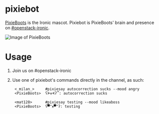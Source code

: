 # pixiebot

[PixieBoots](https://wiki.openstack.org/wiki/Ironic#Pixie_Boots.2C_the_Ironic_drummer_bear) is the Ironic mascot. Pixiebot is PixieBoots' brain and presence on [#openstack-ironic](https://wiki.openstack.org/wiki/Ironic#IRC).

![Image of PixieBoots](https://wiki.openstack.org/w/images/thumb/d/df/Ironic_mascot_color.png/598px-Ironic_mascot_color.png)

# Usage

1. Join us on #openstack-ironic
2. Use one of pixiebot's commands directly in the channel, as such:

        <_milan_>     #pixiesay autocorrection sucks --mood angry
        <PixieBoots>  ʕᗒᴥᗕʔ՞: autocorrection sucks

        <mat128>      #pixiesay testing --mood likeaboss
        <PixieBoots>  ʕ▀̿ᴥ▀̿ʔ: testing
